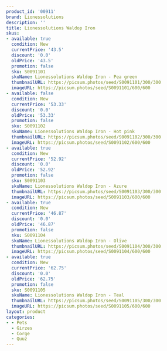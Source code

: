 ```yaml
---
product_id: '00911'
brand: Lionessolutions
description: ''
title: Lionessolutions Waldop Iron
skus:
- available: true
  condition: New
  currentPrice: '43.5'
  discount: '0.0'
  oldPrice: '43.5'
  promotion: false
  sku: S0091101
  skuName: Lionessolutions Waldop Iron - Pea green
  thumbnailURL: https://picsum.photos/seed/S0091101/300/300
  imageURL: https://picsum.photos/seed/S0091101/600/600
- available: false
  condition: New
  currentPrice: '53.33'
  discount: '0.0'
  oldPrice: '53.33'
  promotion: false
  sku: S0091102
  skuName: Lionessolutions Waldop Iron - Hot pink
  thumbnailURL: https://picsum.photos/seed/S0091102/300/300
  imageURL: https://picsum.photos/seed/S0091102/600/600
- available: true
  condition: New
  currentPrice: '52.92'
  discount: '0.0'
  oldPrice: '52.92'
  promotion: false
  sku: S0091103
  skuName: Lionessolutions Waldop Iron - Azure
  thumbnailURL: https://picsum.photos/seed/S0091103/300/300
  imageURL: https://picsum.photos/seed/S0091103/600/600
- available: true
  condition: New
  currentPrice: '46.87'
  discount: '0.0'
  oldPrice: '46.87'
  promotion: false
  sku: S0091104
  skuName: Lionessolutions Waldop Iron - Olive
  thumbnailURL: https://picsum.photos/seed/S0091104/300/300
  imageURL: https://picsum.photos/seed/S0091104/600/600
- available: true
  condition: New
  currentPrice: '62.75'
  discount: '0.0'
  oldPrice: '62.75'
  promotion: false
  sku: S0091105
  skuName: Lionessolutions Waldop Iron - Teal
  thumbnailURL: https://picsum.photos/seed/S0091105/300/300
  imageURL: https://picsum.photos/seed/S0091105/600/600
layout: product
categories:
- - Pets
  - Girzes
  - Corge
  - Quuz
---
```

